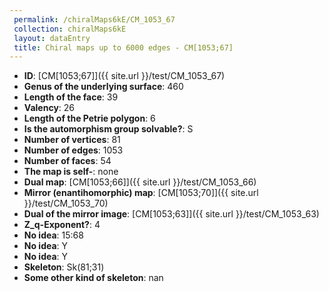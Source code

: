 ```yaml
--- 
 permalink: /chiralMaps6kE/CM_1053_67 
 collection: chiralMaps6kE
 layout: dataEntry
 title: Chiral maps up to 6000 edges - CM[1053;67]
---
```


- **ID**: [CM[1053;67]]({{ site.url }}/test/CM_1053_67)
- **Genus of the underlying surface**: 460
- **Length of the face**: 39
- **Valency**: 26
- **Length of the Petrie polygon**: 6
- **Is the automorphism group solvable?**: S
- **Number of vertices**: 81
- **Number of edges**: 1053
- **Number of faces**: 54
- **The map is self-**: none
- **Dual map**: [CM[1053;66]]({{ site.url }}/test/CM_1053_66)
- **Mirror (enantihomorphic) map**: [CM[1053;70]]({{ site.url }}/test/CM_1053_70)
- **Dual of the mirror image**: [CM[1053;63]]({{ site.url }}/test/CM_1053_63)
- **Z_q-Exponent?**: 4
- **No idea**:  15:68
- **No idea**: Y
- **No idea**: Y
- **Skeleton**: Sk(81;31)
- **Some other kind of skeleton**: nan
